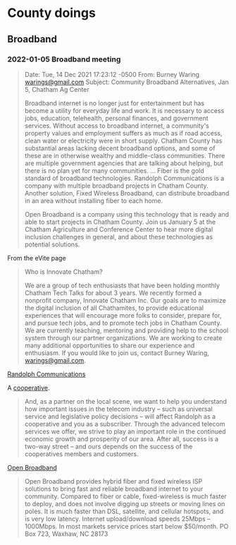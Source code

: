 # County doings

## Broadband

### 2022-01-05 Broadband meeting

> Date: Tue, 14 Dec 2021 17:23:12 -0500
> From: Burney Waring <warings@gmail.com>
> Subject: Community Broadband Alternatives, Jan 5, Chatham Ag Center
>
> Broadband internet is no longer just for entertainment but has become a utility for everyday life and work. It is necessary to access jobs, education, telehealth, personal finances, and government services. Without access to broadband internet, a community's property values and employment suffers as much as if road access, clean water or electricity were in short supply. Chatham County has substantial areas lacking decent broadband options, and some of these are in otherwise wealthy and middle-class communities. There are multiple government agencies that are talking about helping, but there is no plan yet for many communities. 
> ...
> Fiber is the gold standard of broadband technologies. Randolph Communications is a company with multiple broadband projects in Chatham County. Another solution, Fixed Wireless Broadband, can distribute broadband in an area without installing fiber to each home.
>
> Open Broadband is a company using this technology that is ready and able to start projects in Chatham County. Join us January 5 at the Chatham Agriculture and Conference Center to hear more digital inclusion challenges in general, and about these technologies as potential solutions.

From the eVite page

> Who is Innovate Chatham?
>
> We are a group of tech enthusiasts that have been holding monthly Chatham Tech Talks for about 3 years. We recently formed a nonprofit company, Innovate Chatham Inc. Our goals are to maximize the digital inclusion of all Chathamites, to provide educational experiences that will encourage more folks to consider, prepare for, and pursue tech jobs, and to promote tech jobs in Chatham County. We are currently teaching, mentoring and providing help to the school system through our partner organizations. We are working to create many additional opportunities to share our experience and enthusiasm. If you would like to join us, contact Burney Waring, warings@gmail.com.

[Randolph Communications](https://www.rtmc.net/)

A [cooperative](https://www.rtmc.net/about.html).

> And, as a partner on the local scene, we want to help you understand how important issues in the telecom industry – such as universal service and legislative policy decisions – will affect Randolph as a cooperative and you as a subscriber. Through the advanced telecom services we offer, we strive to play an important role in the continued economic growth and prosperity of our area. After all, success is a two-way street – and ours depends on the success of the cooperatives members and customers.

[Open Broadband](https://openbb.net/) 

> Open Broadband provides hybrid fiber and fixed wireless ISP solutions to bring fast and reliable broadband internet to your community.
> Compared to fiber or cable, fixed-wireless is much faster to deploy, and does not involve digging up streets or moving lines on poles. It is much faster than DSL, satellite, and cellular hotspots, and is very low latency.
> Internet upload/download speeds 25Mbps – 1000Mbps.​
> In most markets service prices start below $50/month.
> PO Box 723, Waxhaw, NC 28173
